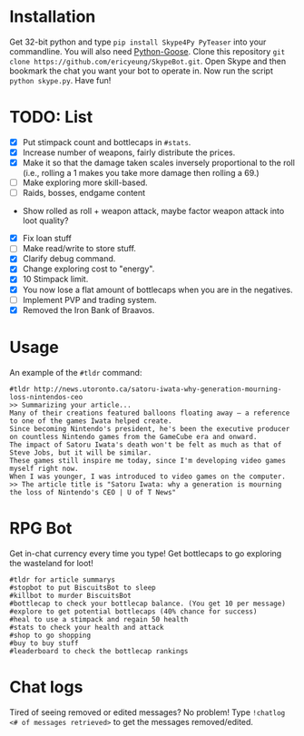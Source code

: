 Installation
==============

Get 32-bit python and type ```pip install Skype4Py PyTeaser``` into your commandline. You will also need [Python-Goose](https://github.com/grangier/python-goose). 
Clone this repository ```git clone https://github.com/ericyeung/SkypeBot.git```. 
Open Skype and then bookmark the chat you want your bot to operate in. Now run the script ```python skype.py```. Have fun! 

TODO: List
==============
- [x] Put stimpack count and bottlecaps in ```#stats```. 
- [x] Increase number of weapons, fairly distribute the prices. 
- [x] Make it so that the damage taken scales inversely proportional to the roll (i.e., rolling a 1 makes you take more damage then rolling a 69.)
- [ ] Make exploring more skill-based.
- [ ] Raids, bosses, endgame content
- Show rolled as roll + weapon attack, maybe factor weapon attack into loot quality? 
- [x] Fix loan stuff
- [ ] Make read/write to store stuff. 
- [x] Clarify debug command. 
- [x] Change exploring cost to "energy".
- [x] 10 Stimpack limit.
- [x] You now lose a flat amount of bottlecaps when you are in the negatives. 
- [ ] Implement PVP and trading system. 
- [x] Removed the Iron Bank of Braavos. 

Usage 
==============

An example of the ```#tldr``` command: 
```
#tldr http://news.utoronto.ca/satoru-iwata-why-generation-mourning-loss-nintendos-ceo
>> Summarizing your article...
Many of their creations featured balloons floating away – a reference to one of the games Iwata helped create.
Since becoming Nintendo's president, he's been the executive producer on countless Nintendo games from the GameCube era and onward.
The impact of Satoru Iwata's death won't be felt as much as that of Steve Jobs, but it will be similar.
These games still inspire me today, since I'm developing video games myself right now.
When I was younger, I was introduced to video games on the computer.
>> The article title is "Satoru Iwata: why a generation is mourning the loss of Nintendo's CEO | U of T News"
```

RPG Bot
==============
Get in-chat currency every time you type! Get bottlecaps to go exploring the wasteland for loot! 
```
#tldr for article summarys
#stopbot to put BiscuitsBot to sleep
#killbot to murder BiscuitsBot
#bottlecap to check your bottlecap balance. (You get 10 per message)
#explore to get potential bottlecaps (40% chance for success)
#heal to use a stimpack and regain 50 health
#stats to check your health and attack
#shop to go shopping
#buy to buy stuff
#leaderboard to check the bottlecap rankings
```

Chat logs
==============
Tired of seeing removed or edited messages? No problem! Type ```!chatlog <# of messages retrieved>``` to get the messages removed/edited. 
